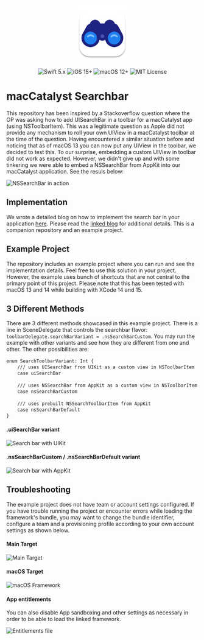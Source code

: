 <p align="center">
  <img width="150" height="150" src="./assets/app-icon.png">
</p>

<p align="center">
    <img src="https://img.shields.io/badge/Swift-5.x-orange?logo=swift" alt="Swift 5.x">
    <img src="https://img.shields.io/badge/iOS-15%2B-blue?logo=apple" alt="iOS 15+">
    <img src="https://img.shields.io/badge/macOS-12%2B-royalblue?logo=apple" alt="macOS 12+">
    <img src="https://img.shields.io/badge/License-MIT-lightgrey" alt="MIT License">
</p>

# macCatalyst Searchbar

This repository has been inspired by a Stackoverflow question where the OP was asking how to add UISearchBar in a toolbar for a macCatalyst app (using NSToolbarItem). This was a legitimate question as Apple did not provide any mechanism to roll your own UIView in a macCatalyst toolbar at the time of the question. Having encountered a similar situation before and noticing that as of macOS 13 you can now put any UIView in the toolbar, we decided to test this. To our surprise, embedding a custom UIView in toolbar did not work as expected. However, we didn't give up and with some tinkering we were able to embed a NSSearchBar from AppKit into our macCatalyst application. See the resuls below:

![NSSearchBar in action](https://github.com/eclypse-tms/catalyst-searchbar/assets/10276667/aac6ba0e-18cc-441c-9193-12abfa8a95e1)

## Implementation

We wrote a detailed blog on how to implement the search bar in your application [here](https://blog.eclypse.io/how-to-add-a-search-bar-to-a-maccatalyst-application-a0fde827be15). Please read the [linked blog](https://blog.eclypse.io/how-to-add-a-search-bar-to-a-maccatalyst-application-a0fde827be15) for additional details. This is a companion repository and an example project.

## Example Project

The repository includes an example project where you can run and see the implementation details. Feel free to use this solution in your project. However, the example uses bunch of shortcuts that are not central to the primary point of this project. Please note that this has been tested with macOS 13 and 14 while building with XCode 14 and 15.

## 3 Different Methods
There are 3 different methods showcased in this example project. There is a line in SceneDelegate that controls the searchbar flavor: `toolbarDelegate.searchBarVariant = .nsSearchBarCustom`. You may run the example with other variants and see how they are different from one and other. The other possibilities are:
```
enum SearchToolbarVariant: Int {
    /// uses UISearchBar from UIKit as a custom view in NSToolbarItem
    case uiSearchBar
    
    /// uses NSSearchBar from AppKit as a custom view in NSToolbarItem
    case nsSearchBarCustom
    
    /// uses prebuilt NSSearchToolbarItem from AppKit
    case nsSearchBarDefault
}
```

#### .uiSearchBar variant

<img width="600" alt="Search bar with UIKit" src="https://github.com/eclypse-tms/catalyst-searchbar/assets/10276667/2cc91d45-c8dc-4ce0-9778-6fcaf0ab0f22">

#### .nsSearchBarCustom / .nsSearchBarDefault variant

<img width="600" alt="Search bar with AppKit" src="https://github.com/eclypse-tms/catalyst-searchbar/assets/10276667/43902546-0859-496d-a646-a1129fb8343b">

## Troubleshooting

The example project does not have team or account settings configured. If you have trouble running the project or encounter errors while loading the framework's bundle, you may want to change the bundle identifier, configure a team and a provisioning profile according to your own account settings as shown below. 

#### Main Target
![Main Target](https://github.com/eclypse-tms/catalyst-searchbar/assets/10276667/7b2b13b4-adcf-4044-b028-244fcbee9839)

#### macOS Target
![macOS Framework](https://github.com/eclypse-tms/catalyst-searchbar/assets/10276667/c9de5d2a-5217-4e49-bc84-d00a19cc2fb5)

#### App entitlements
You can also disable App sandboxing and other settings as necessary in order to be able to load the linked framework.

![Entitlements file](https://github.com/eclypse-tms/catalyst-searchbar/assets/10276667/0a0a7c21-de95-42d5-846b-875242b873b1)
